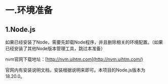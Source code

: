 # 一.环境准备

## 1.Node.js

如果已经安装了Node，需要先卸载Node程序，并且删除相关的环境配置。（如果已经安装了其他Node版本管理工具，跳过本准备）

nvm官网下载地址：[http://nvm.uihtm.com](http://nvm.uihtm.com/)

官网内有安装说明文档，安装根据说明来即可。本项目的Node.js版本为18.20.0。



